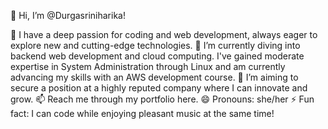👋 Hi, I’m @Durgasriniharika!

👀 I have a deep passion for coding and web development, always eager to explore new and cutting-edge technologies.
🌱 I’m currently diving into backend web development and cloud computing. I've gained moderate expertise in System Administration through Linux and am currently advancing my skills with an AWS development course.
🎯 I’m aiming to secure a position at a highly reputed company where I can innovate and grow.
📫 Reach me through my portfolio here.
😄 Pronouns: she/her
⚡ Fun fact: I can code while enjoying pleasant music at the same time!

<!---
Durgasriniharika/Durgasriniharika is a ✨ special ✨ repository because its `README.md` (this file) appears on your GitHub profile.
You can click the Preview link to take a look at your changes.
--->

